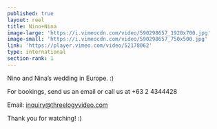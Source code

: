 ```yaml
---
published: true
layout: reel
title: Nino+Nina
image-large: 'https://i.vimeocdn.com/video/590298657_1920x700.jpg'
image-small: 'https://i.vimeocdn.com/video/590298657_750x500.jpg'
link: 'https://player.vimeo.com/video/52178062'
type: international
section-rank: 1
---
```

Nino and Nina’s wedding in Europe. :) 

For bookings, send us an email or call us at +63 2 4344428

Email: inquiry@threelogyvideo.com

Thank you for watching! :)
